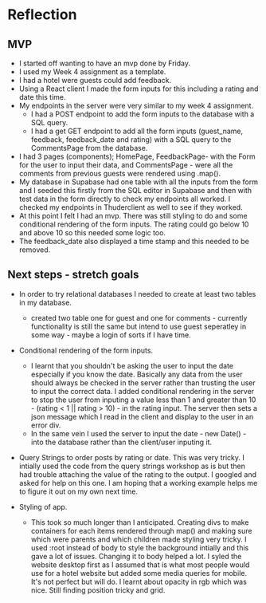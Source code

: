 # Reflection

## MVP

- I started off wanting to have an mvp done by Friday.
- I used my Week 4 assignment as a template.
- I had a hotel were guests could add feedback.
- Using a React client I made the form inputs for this including a rating and date this time.
- My endpoints in the server were very similar to my week 4 assignment.
  - I had a POST endpoint to add the form inputs to the database with a SQL query.
  - I had a get GET endpoint to add all the form inputs (guest_name, feedback, feedback_date and rating) with a SQL query to the CommentsPage from the database.
- I had 3 pages (components); HomePage, FeedbackPage- with the Form for the user to input their data, and CommentsPage - were all the comments from previous guests were rendered using .map().
- My database in Supabase had one table with all the inputs from the form and I seeded this firstly from the SQL editor in Supabase and then with test data in the form directly to check my endpoints all worked. I checked my endpoints in Thuderclient as well to see if they worked.
- At this point I felt I had an mvp. There was still styling to do and some conditional rendering of the form inputs. The rating could go below 10 and above 10 so this needed some logic too.
- The feedback_date also displayed a time stamp and this needed to be removed.

## Next steps - stretch goals

- In order to try relational databases I needed to create at least two tables in my database.

  - created two table one for guest and one for comments - currently functionality is still the same but intend to use guest seperatley in some way - maybe a login of sorts if I have time.

- Conditional rendering of the form inputs.

  - I learnt that you shouldn't be asking the user to input the date especially if you know the date. Basically any data from the user should always be checked in the server rather than trusting the user to input the correct data. I added conditional rendering in the server to stop the user from inputing a value less than 1 and greater than 10 - (rating < 1 || rating > 10) - in the rating input. The server then sets a json message which I read in the client and display to the user in an error div.
  - In the same vein I used the server to input the date - new Date() - into the database rather than the client/user inputing it.

- Query Strings to order posts by rating or date.
  This was very tricky. I intially used the code from the query strings workshop as is but then had trouble attaching the value of the rating to the output. I googled and asked for help on this one. I am hoping that a working example helps me to figure it out on my own next time.

- Styling of app.
  - This took so much longer than I anticipated. Creating divs to make containers for each items rendered through map() and making sure which were parents and which children made styling very tricky. I used :root instead of body to style the background intially and this gave a lot of issues. Changing it to body helped a lot. I syled the website desktop first as I assumed that is what most people would use for a hotel website but added some media queries for mobile. It's not perfect but will do. I learnt about opacity in rgb which was nice. Still finding position tricky and grid.
